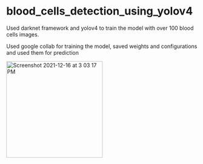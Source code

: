
# blood_cells_detection_using_yolov4
Used darknet framework and yolov4 to train the model with over 100 blood cells images.

Used google collab for training the model, saved weights and configurations and used them for prediction

<img width="254" alt="Screenshot 2021-12-16 at 3 03 17 PM" src="https://user-images.githubusercontent.com/55550192/146345789-ed818374-1887-4123-be4e-a6500d042ced.png">
